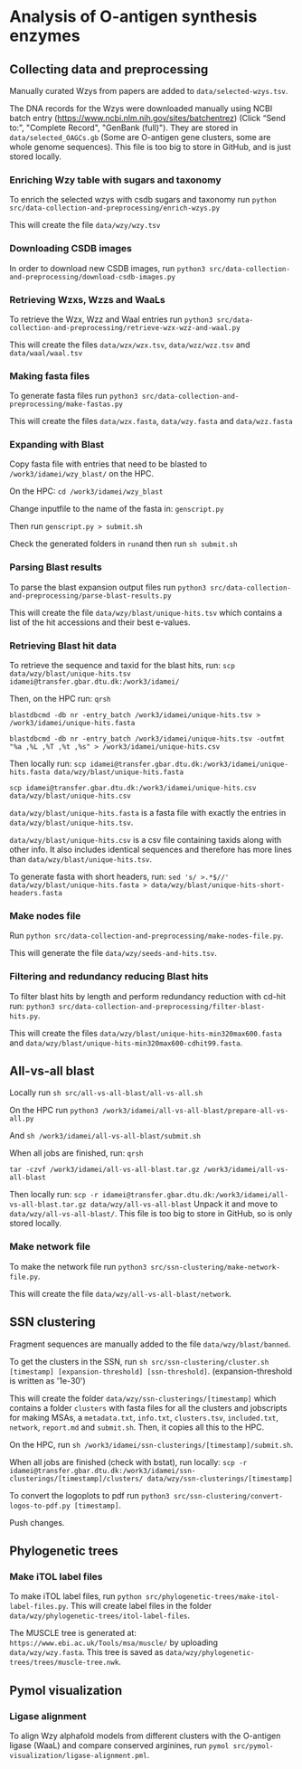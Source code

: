 # Analysis of O-antigen synthesis enzymes

## Collecting data and preprocessing

Manually curated Wzys from papers are added to `data/selected-wzys.tsv`.

The DNA records for the Wzys were downloaded manually using NCBI batch entry (https://www.ncbi.nlm.nih.gov/sites/batchentrez) (Click “Send to:”, "Complete Record", "GenBank (full)"). They are stored in `data/selected_OAGCs.gb` (Some are O-antigen gene clusters, some are whole genome sequences). This file is too big to store in GitHub, and is just stored locally.

### Enriching Wzy table with sugars and taxonomy
To enrich the selected wzys with csdb sugars and taxonomy run `python src/data-collection-and-preprocessing/enrich-wzys.py`

This will create the file `data/wzy/wzy.tsv`

### Downloading CSDB images
In order to download new CSDB images, run `python3 src/data-collection-and-preprocessing/download-csdb-images.py`

### Retrieving Wzxs, Wzzs and WaaLs
To retrieve the Wzx, Wzz and Waal entries run `python3 src/data-collection-and-preprocessing/retrieve-wzx-wzz-and-waal.py`

This will create the files `data/wzx/wzx.tsv`, `data/wzz/wzz.tsv` and `data/waal/waal.tsv`

### Making fasta files
To generate fasta files run `python3 src/data-collection-and-preprocessing/make-fastas.py`

This will create the files `data/wzx.fasta`, `data/wzy.fasta` and `data/wzz.fasta`

### Expanding with Blast
Copy fasta file with entries that need to be blasted to `/work3/idamei/wzy_blast/` on the HPC.

On the HPC: `cd /work3/idamei/wzy_blast`

Change inputfile to the name of the fasta in: `genscript.py`

Then run `genscript.py > submit.sh`

Check the generated folders in `run`and then run `sh submit.sh`

### Parsing Blast results
To parse the blast expansion output files run `python3 src/data-collection-and-preprocessing/parse-blast-results.py`

This will create the file `data/wzy/blast/unique-hits.tsv` which contains a list of the hit accessions and their best e-values.

### Retrieving Blast hit data
To retrieve the sequence and taxid for the blast hits, run:
`scp data/wzy/blast/unique-hits.tsv idamei@transfer.gbar.dtu.dk:/work3/idamei/`

Then, on the HPC run:
`qrsh`

`blastdbcmd -db nr -entry_batch /work3/idamei/unique-hits.tsv > /work3/idamei/unique-hits.fasta`

`blastdbcmd -db nr -entry_batch /work3/idamei/unique-hits.tsv -outfmt "%a ,%L ,%T ,%t ,%s" > /work3/idamei/unique-hits.csv` 

Then locally run:
`scp idamei@transfer.gbar.dtu.dk:/work3/idamei/unique-hits.fasta data/wzy/blast/unique-hits.fasta`

`scp idamei@transfer.gbar.dtu.dk:/work3/idamei/unique-hits.csv data/wzy/blast/unique-hits.csv`

`data/wzy/blast/unique-hits.fasta` is a fasta file with exactly the entries in `data/wzy/blast/unique-hits.tsv`.

`data/wzy/blast/unique-hits.csv` is a csv file containing taxids along with other info. It also includes identical sequences and therefore has more lines than `data/wzy/blast/unique-hits.tsv`.

To generate fasta with short headers, run: `sed 's/ >.*$//' data/wzy/blast/unique-hits.fasta > data/wzy/blast/unique-hits-short-headers.fasta`

### Make nodes file
Run `python src/data-collection-and-preprocessing/make-nodes-file.py`. 

This will generate the file `data/wzy/seeds-and-hits.tsv`.

### Filtering and redundancy reducing Blast hits
To filter blast hits by length and perform redundancy reduction with cd-hit run: `python3 src/data-collection-and-preprocessing/filter-blast-hits.py`.

This will create the files `data/wzy/blast/unique-hits-min320max600.fasta` and `data/wzy/blast/unique-hits-min320max600-cdhit99.fasta`.

## All-vs-all blast

Locally run `sh src/all-vs-all-blast/all-vs-all.sh`

On the HPC run `python3 /work3/idamei/all-vs-all-blast/prepare-all-vs-all.py`

And `sh /work3/idamei/all-vs-all-blast/submit.sh`

When all jobs are finished, run: 
`qrsh`

`tar -czvf /work3/idamei/all-vs-all-blast.tar.gz /work3/idamei/all-vs-all-blast`

Then locally run: `scp -r idamei@transfer.gbar.dtu.dk:/work3/idamei/all-vs-all-blast.tar.gz data/wzy/all-vs-all-blast`
Unpack it and move to `data/wzy/all-vs-all-blast/`.
This file is too big to store in GitHub, so is only stored locally.

### Make network file
To make the network file run `python3 src/ssn-clustering/make-network-file.py`.

This will create the file `data/wzy/all-vs-all-blast/network`.

## SSN clustering

Fragment sequences are manually added to the file `data/wzy/blast/banned`.

To get the clusters in the SSN, run `sh src/ssn-clustering/cluster.sh [timestamp] [expansion-threshold] [ssn-threshold]`. (expansion-threshold is written as '1e-30')

This will create the folder `data/wzy/ssn-clusterings/[timestamp]` which contains a folder `clusters` with fasta files for all the clusters and jobscripts for making MSAs, a `metadata.txt`, `info.txt`, `clusters.tsv`, `included.txt`, `network`, `report.md` and `submit.sh`. Then, it copies all this to the HPC.

On the HPC, run `sh /work3/idamei/ssn-clusterings/[timestamp]/submit.sh`.

When all jobs are finished (check with bstat), run locally: `scp -r idamei@transfer.gbar.dtu.dk:/work3/idamei/ssn-clusterings/[timestamp]/clusters/ data/wzy/ssn-clusterings/[timestamp]`

To convert the logoplots to pdf run `python3 src/ssn-clustering/convert-logos-to-pdf.py [timestamp]`.

Push changes.

## Phylogenetic trees

### Make iTOL label files
To make iTOL label files, run `python src/phylogenetic-trees/make-itol-label-files.py`. This will create label files in the folder `data/wzy/phylogenetic-trees/itol-label-files`.

The MUSCLE tree is generated at: `https://www.ebi.ac.uk/Tools/msa/muscle/` by uploading `data/wzy/wzy.fasta`. This tree is saved as `data/wzy/phylogenetic-trees/trees/muscle-tree.nwk`.

## Pymol visualization

### Ligase alignment
To align Wzy alphafold models from different clusters with the O-antigen ligase (WaaL) and compare conserved arginines, run `pymol src/pymol-visualization/ligase-alignment.pml`.